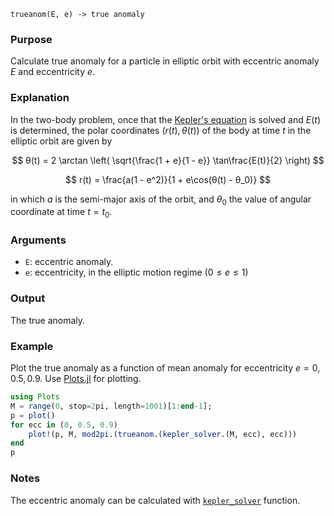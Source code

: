 ```
trueanom(E, e) -> true anomaly
```

### Purpose

Calculate true anomaly for a particle in elliptic orbit with eccentric anomaly $E$ and eccentricity $e$.

### Explanation

In the two-body problem, once that the [Kepler's equation](https://en.wikipedia.org/wiki/Kepler%27s_equation) is solved and $E(t)$ is determined, the polar coordinates $(r(t), θ(t))$ of the body at time $t$ in the elliptic orbit are given by

$$
θ(t) = 2 \arctan \left( \sqrt{\frac{1 + e}{1 - e}} \tan\frac{E(t)}{2} \right)
$$

$$
r(t) = \frac{a(1 - e^2)}{1 + e\cos(θ(t) - θ_0)}
$$

in which $a$ is the semi-major axis of the orbit, and $θ_0$ the value of angular coordinate at time $t = t_0$.

### Arguments

  * `E`: eccentric anomaly.
  * `e`: eccentricity, in the elliptic motion regime ($0 ≤ e ≤ 1$)

### Output

The true anomaly.

### Example

Plot the true anomaly as a function of mean anomaly for eccentricity $e = 0, 0.5, 0.9$. Use [Plots.jl](https://github.com/JuliaPlots/Plots.jl/) for plotting.

```julia
using Plots
M = range(0, stop=2pi, length=1001)[1:end-1];
p = plot()
for ecc in (0, 0.5, 0.9)
    plot!(p, M, mod2pi.(trueanom.(kepler_solver.(M, ecc), ecc)))
end
p
```

### Notes

The eccentric anomaly can be calculated with [`kepler_solver`](@ref) function.
